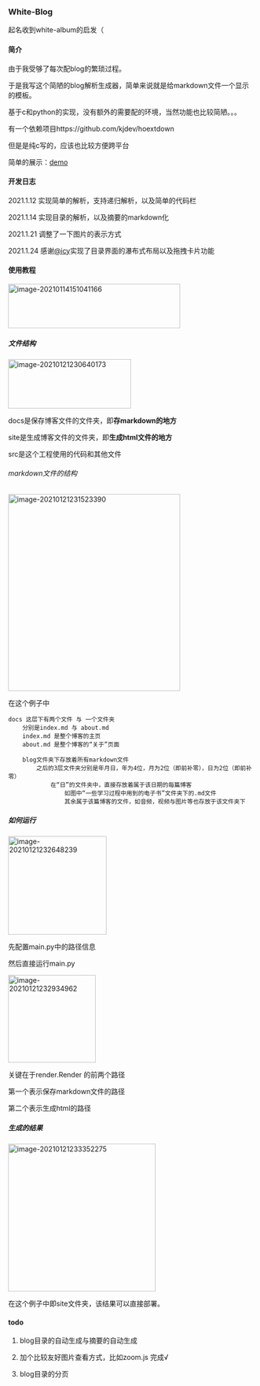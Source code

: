 ### White-Blog

起名收到white-album的启发（

#### 简介

由于我受够了每次配blog的繁琐过程。

于是我写这个简陋的blog解析生成器，简单来说就是给markdown文件一个显示的模板。

基于c和python的实现，没有额外的需要配的环境，当然功能也比较简陋。。。

有一个依赖项目https://github.com/kjdev/hoextdown

但是是纯c写的，应该也比较方便跨平台

简单的展示：[demo](https://www.kvrmnks.top)

#### 开发日志

2021.1.12 实现简单的解析，支持递归解析，以及简单的代码栏

2021.1.14 实现目录的解析，以及摘要的markdown化

2021.1.21 调整了一下图片的表示方式

2021.1.24 感谢[@icy](https://github.com/icy-blue)实现了目录界面的瀑布式布局以及拖拽卡片功能

#### 使用教程

<img src="readme.assets/image-20210114151041166.png" alt="image-20210114151041166" width="350" height="90" />

##### 文件结构

<img src="readme.assets/image-20210121230640173.png" alt="image-20210121230640173" width="250" height="100" />

docs是保存博客文件的文件夹，即**存markdown的地方**

site是生成博客文件的文件夹，即**生成html文件的地方**

src是这个工程使用的代码和其他文件

###### markdown文件的结构

<img src="readme.assets/image-20210121231523390.png" alt="image-20210121231523390" width=350 height=400/>

在这个例子中

```
docs 这层下有两个文件 与 一个文件夹
	分别是index.md 与 about.md
	index.md 是整个博客的主页
	about.md 是整个博客的“关于”页面
	
	blog文件夹下存放着所有markdown文件
		之后的3层文件夹分别是年月日，年为4位，月为2位（即前补零），日为2位（即前补零）
			在“日”的文件夹中，直接存放着属于该日期的每篇博客
				如图中“一些学习过程中用到的电子书”文件夹下的.md文件
				其余属于该篇博客的文件，如音频，视频与图片等也存放于该文件夹下
```

##### 如何运行

<img src="readme.assets/image-20210121232648239.png" alt="image-20210121232648239" height=200 />

先配置main.py中的路径信息

然后直接运行main.py

<img src="readme.assets/image-20210121232934962.png" alt="image-20210121232934962" height=178/>

关键在于render.Render 的前两个路径

第一个表示保存markdown文件的路径

第二个表示生成html的路径

##### 生成的结果

<img src="readme.assets/image-20210121233352275.png" alt="image-20210121233352275" height=300 />

在这个例子中即site文件夹，该结果可以直接部署。



#### todo
1. blog目录的自动生成与摘要的自动生成 	

2. 加个比较友好图片查看方式，比如zoom.js 	完成√

3. blog目录的分页